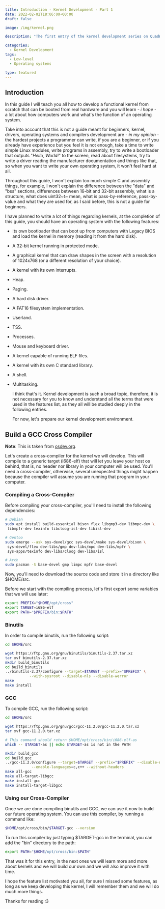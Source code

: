 ```yaml
---
title: Introduction - Kernel Development - Part 1
date: 2022-02-02T18:06:00+00:00
draft: false

image: /img/kernel.png

description: "The first entry of the kernel development series on QuadWord"

categories:
  - Kernel Development
tags:
  - Low-level
  - Operating systems

type: featured
---
```


## Introduction

In this guide I will teach you all how to develop a functional kernel
from scratch that can be booted from real hardware and you will learn -
*i hope* - a lot about how computers work and what\'s the function of an
operating system.

Take into account that this is not a guide meant for beginners, kernel,
drivers, operating systems and compilers development are - *in my
opinion* - the hardest projects a programmer can write, if you are a
beginner, or if you already have experience but you feel it is not
enough, take a time to write simple Linux modules, write programs in
assembly, try to write a bootloader that outputs \"*Hello, World!*\" to
the screen, read about filesystems, try to write a driver reading the
manufacturer documentation and things like that, so when you want to
write your own operating system, it won\'t feel hard at all.

Throughout this guide, I won\'t explain too much simple C and assembly
things, for example, I won\'t explain the difference between the
\"data\" and \"bss\" sections, differences between 16-bit and 32-bit
assembly, what is a structure, what does uint32~t~ mean, what is
pass-by-reference, pass-by-value and what they are used for, as I said
before, this is not a guide for beginners.

I have planned to write a lot of things regarding kernels, at the
completion of this guide, you should have an operating system with the
following features:

-   Its own bootloader that can boot up from computers with Legacy BIOS
    and load the kernel in memory (reading it from the hard disk).

-   A 32-bit kernel running in protected mode.

-   A graphical kernel that can draw shapes in the screen with a
    resolution of 1024x768 (or a different resolution of your choice).

-   A kernel with its own interrupts.

-   Heap.

-   Paging.

-   A hard disk driver.

-   A FAT16 filesystem implementation.

-   Userland.

-   TSS.

-   Processes.

-   Mouse and keyboard driver.

-   A kernel capable of running ELF files.

-   A kernel with its own C standard library.

-   A shell.

-   Multitasking.

    I think that\'s it. Kernel development is such a broad topic,
    therefore, it is not necessary for you to know and understand all
    the terms that were used in the features list, as they all will be
    studied deeply in the following entries.

    For now, let\'s prepare our kernel development environment.

## Build a GCC Cross Compiler

**Note**: This is taken from
[osdev.org](https://wiki.osdev.org/GCC_Cross-Compiler).

Let\'s create a cross-compiler for the kernel we will develop. This will
compile to a generic target (i686-elf) that will let you leave your host
os behind, that is, no header nor library in your computer will be used.
You\'ll need a cross-compiler, otherwise, several unexpected things
might happen because the compiler will assume you are running that
program in your computer.

### Compiling a Cross-Compiler

Before compiling your cross-compiler, you\'ll need to install the
following dependencies:

```bash
# Debian
sudo apt install build-essential bison flex libgmp3-dev libmpc-dev \
 libmpfr-dev texinfo libcloog-isl-dev libisl-dev

# Gentoo
sudo emerge --ask sys-devel/gcc sys-devel/make sys-devel/bison \
 sys-devel/flex dev-libs/gmp dev-libs/mpc dev-libs/mpfr \
 sys-apps/texinfo dev-libs/cloog dev-libs/isl

# Arch
sudo pacman -S base-devel gmp limpc mpfr base-devel
```

Now, you\'ll need to download the source code and store it in a
directory like \$HOME/src.

Before we start with the compiling process, let\'s first export some
variables that we will use later:

```bash
export PREFIX="$HOME/opt/cross"
export TARGET=i686-elf
export PATH="$PREFIX/bin:$PATH"
```

### Binutils

In order to compile binutils, run the following script:

```bash
cd $HOME/src

wget https://ftp.gnu.org/gnu/binutils/binutils-2.37.tar.xz
tar xvf binutils-2.37.tar.xz
mkdir build_binutils
cd build_binutils
../binutils-2.37/configure --target=$TARGET --prefix="$PREFIX" \
           --with-sysroot --disable-nls --disable-werror
make
make install
```

### GCC

To compile GCC, run the following script:

```bash
cd $HOME/src

wget https://ftp.gnu.org/gnu/gcc/gcc-11.2.0/gcc-11.2.0.tar.xz
tar xvf gcc-11.2.0.tar.xz

# This command should return $HOME/opt/cross/bin/i686-elf-as
which -- $TARGET-as || echo $TARGET-as is not in the PATH

mkdir build_gcc
cd build_gcc
../gcc-11.2.0/configure --target=$TARGET --prefix="$PREFIX" --disable-nls \
            --enable-languages=c,c++ --without-headers
make all-gcc
make all-target-libgcc
make install-gcc
make install-target-libgcc
```

### Using our Cross-Compiler

Once we are done compiling binutils and GCC, we can use it now to build
our future operating system. You can use this compiler, by running a
command like:

```bash
$HOME/opt/cross/bin/$TARGET-gcc --version
```

To run this compiler by just typing \$TARGET-gcc in the terminal, you
can add the \"bin\" directory to the path:

```bash
export PATH="$HOME/opt/cross/bin:$PATH"
```

That was it for this entry, in the next ones we will learn more and more
about kernels and we will build our own and we will also improve it with
time.

I hope the feature list motivated you all, for sure I missed some
features, as long as we keep developing this kernel, I will remember
them and we will do much more things.

Thanks for reading :3
